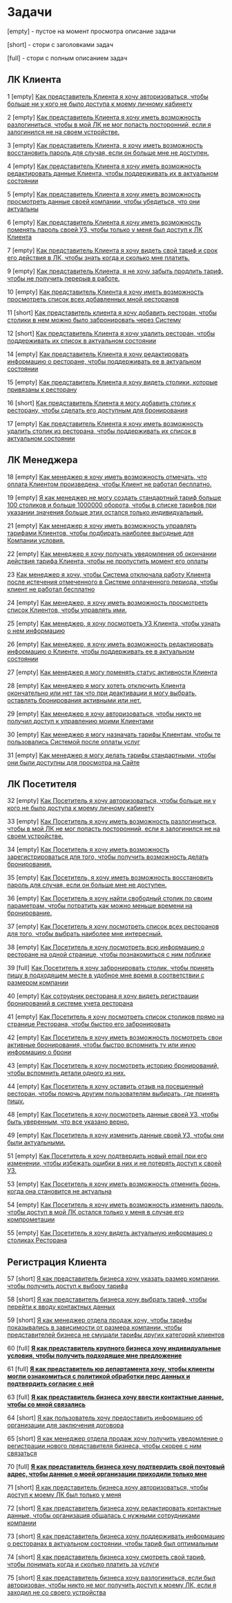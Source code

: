 # Задачи

[empty] - пустое на момент просмотра описание задачи

[short] - стори с заголовками задач

[full] - стори с полным описанием задач

## ЛК Клиента

1 [empty] [Как представитель Клиента я хочу авторизоваться, чтобы больше ни у кого не было доступа к моему личному кабинету](lk-client/1.md)

2 [empty] [Как представитель Клиента я хочу иметь возможность разлогиниться, чтобы в мой ЛК не мог попасть посторонний, если я залогинился не на своем устройстве.](lk-client/2.md)

3 [empty] [Как представитель Клиента, я хочу иметь возможность восстановить пароль для случая, если он больше мне не доступен.](lk-client/3.md)

4 [empty] [Как представитель Клиента я хочу иметь возможность редактировать данные Клиента, чтобы поддерживать их в актуальном состоянии](lk-client/4.md)

5 [empty] [Как представитель Клиента я хочу иметь возможность просмотреть данные своей компании, чтобы убедиться, что они актуальны](lk-client/5.md)

6 [empty] [Как представитель Клиента я хочу иметь возможность поменять пароль своей УЗ, чтобы только у меня был доступ к ЛК Клиента](lk-client/6.md)

7 [empty] [Как представитель Клиента я хочу видеть свой тариф и срок его действия в ЛК, чтобы знать когда и сколько мне платить.](lk-client/7.md)

9 [empty] [Как представитель Клиента, я не хочу забыть продлить тариф, чтобы не получить перерыв в работе.](lk-client/9.md)

10 [empty] [Как представитель Клиента я хочу иметь возможность просмотреть список всех добавленных мной ресторанов](lk-client/10.md)

11 [short] [Как представитель клиента я хочу добавить ресторан, чтобы столики в нем можно было забронировать через Систему](lk-client/11.md)

12 [short] [Как представитель Клиента я хочу удалить ресторан, чтобы поддерживать их список в актуальном состоянии](lk-client/12.md)

14 [empty] [Как представитель Клиента я хочу редактировать информацию о ресторане, чтобы поддерживать ее в актуальном состоянии](lk-client/14.md)

15 [empty] [Как представитель Клиента я хочу видеть столики, которые привязаны к ресторану](lk-client/15.md)

16 [short] [Как представитель Клиента я могу добавить столик к ресторану, чтобы сделать его доступным для бронирования](lk-client/16.md)

17 [empty] [Как представитель Клиента я хочу иметь возможность удалить столик из ресторана, чтобы поддерживать их список в актуальном состоянии](lk-client/17.md)

## ЛК Менеджера

18 [empty] [Как менеджер я хочу иметь возможность отмечать, что оплата Клиентом произведена, чтобы Клиент не работал бесплатно.](lk-manager/18.md)

19 [empty] [Я как менеджер не могу создать стандартный тариф больше 100 столиков и больше 1000000 оборота, чтобы в списке тарифов при указании значения больше этих остался только индивидуальный.](lk-manager/19.md)

21 [empty] [Как менеджер я хочу иметь возможность управлять тарифами Клиентов, чтобы подбирать наиболее выгодные для Компании условия.](lk-manager/20.md)

22 [empty] [Как менеджер я хочу получать уведомления об окончании действия тарифа Клиента, чтобы не пропустить момент его оплаты](lk-manager/22.md)

23 [Как менеджер я хочу, чтобы Система отключала работу Клиента после истечения отмеченного в Системе оплаченного периода, чтобы клиент не работал бесплатно](lk-manager/23.md)

24 [empty] [Как менеджер, я хочу иметь возможность просмотреть список Клиентов, чтобы управлять ими.](lk-manager/24.md)

25 [empty] [Как менеджер, я хочу посмотреть УЗ Клиента, чтобы узнать о нем информацию](lk-manager/25.md)

26 [empty] [Как менеджер, я хочу иметь возможность редактировать информацию о Клиенте, чтобы поддерживать ее в актуальном состоянии](lk-manager/26.md)

27 [empty] [Как менеджер я могу поменять статус активности Клиента](lk-manager/27.md)

28 [empty] [Как менеджер я могу хотеть отключить Клиента окончательно или нет так что при деактивации я могу выбрать, оставлять бронирования активными или нет.](lk-manager/28.md)

29 [empty] [Как менеджер я хочу авторизоваться, чтобы никто не получил доступ к управлению моими Клиентами](lk-manager/29.md)

30 [empty] [Как менеджер я могу назначать тарифы Клиентам, чтобы те пользовались Системой после оплаты услуг](lk-manager/30.md)

31 [empty] [Как менеджер я могу делать тарифы стандартными, чтобы они были доступны для просмотра на Сайте](lk-manager/31.md)

## ЛК Посетителя

32 [empty] [Как Посетитель я хочу авторизоваться, чтобы больше ни у кого не было доступа к моему личному кабинету](lk-visitor/32.md)

33 [empty] [Как Посетитель я хочу иметь возможность разлогиниться, чтобы в мой ЛК не мог попасть посторонний, если я залогинился не на своем устройстве.](lk-visitor/33.md)

34 [empty] [Как Посетитель я хочу иметь возможность зарегистрироваться для того, чтобы получить возможность делать бронирования.](lk-visitor/34.md)

35 [empty] [Как Посетитель, я хочу иметь возможность восстановить пароль для случая, если он больше мне не доступен.](lk-visitor/35.md)

36 [empty] [Как Посетитель я хочу найти свободный столик по своим параметрам, чтобы потратить как можно меньше времени на бронирование.](lk-visitor/36.md)

37 [empty] [Как Посетитель я хочу посмотреть список всех ресторанов для того, чтобы выбрать наиболее мне интересный.](lk-visitor/37.md)

38 [empty] [Как Посетитель я хочу посмотреть всю информацию о ресторане на одной странице, чтобы познакомиться с ним поближе](lk-visitor/38.md)

39 [full] [Как Посетитель я хочу забронировать столик, чтобы принять пищу в подходящем месте в удобное мне время в соответствии с размером компании](lk-visitor/39.md)

40 [empty] [Как сотрудник ресторана я хочу видеть регистрации бронирований в системе учета ресторана](lk-visitor/40.md)

41 [empty] [Как Посетитель я хочу посмотреть список столиков прямо на странице Ресторана, чтобы быстро его забронировать](lk-visitor/41.md)

42 [empty] [Как Посетитель я хочу иметь возможность посмотреть свои активные бронирования, чтобы быстро вспомнить ту или иную информацию о брони](lk-visitor/42.md)

43 [empty] [Как Посетитель я хочу посмотреть историю бронирований, чтобы вспомнить детали одного из них.](lk-visitor/43.md)

44 [empty] [Как Посетитель я хочу оставить отзыв на посещенный ресторан, чтобы помочь другим пользователям выбирать, где принять пищу.](lk-visitor/44.md)

48 [empty] [Как Посетитель я хочу посмотреть данные своей УЗ, чтобы быть уверенным, что все указано верно.](lk-visitor/48.md)

49 [empty] [Как Посетитель я хочу изменить данные своей УЗ, чтобы они были актуальными.](lk-visitor/49.md)

51 [empty] [Как Посетитель я хочу подтвердить новый email при его изменении, чтобы избежать ошибки в них и не потерять доступ к своей УЗ.](lk-visitor/51.md)

53 [empty] [Как Посетитель я хочу иметь возможность отменить бронь, когда она становится не актуальна](lk-visitor/53.md)

54 [empty] [Как Посетитель я хочу иметь возможность изменить пароль, чтобы доступ в мой ЛК остался только у меня в случае его компрометации](lk-visitor/54.md)

55 [empty] [Как Посетитель я хочу видеть актуальную информацию о столиках Ресторана](lk-visitor/55.md)

## Регистрация Клиента

57 [short] [Я как представитель бизнеса хочу указать размер компании, чтобы получить доступ к выбору тарифа](registration/57.md)

58 [short] [Я как представитель бизнеса хочу выбрать тариф, чтобы перейти к вводу контактных данных](registration/58.md)

59 [short] [Я как менеджер отдела продаж хочу, чтобы тарифы показывались в зависимости от размера компании, чтобы представителей бизнеса не смущали тарифы других категорий клиентов](registration/59.md)

60 [full] **[Я как представитель крупного бизнеса хочу индивидуальные условия, чтобы получить  подходящее мне предложение](registration/60.md)**

61 [full] **[Я как представитель юр департамента хочу, чтобы клиенты могли ознакомиться с политикой обработки перс данных и подтвердить согласие с ней](registration/61.md)**

63 [full] **[Я как представитель бизнеса хочу ввести контактные данные, чтобы со мной связались](registration/63.md)**

64 [short] [Я как пользователь хочу предоставить информацию об организации для заключения договора](registration/64.md)

65 [short] [Я как менеджер отдела продаж хочу получить уведомление о регистрации нового представителя бизнеса, чтобы скорее с ним связаться](registration/65.md)

<!-- 69 [Я как менеджер отдела продаж хочу проверить данные организации, чтобы составить договор с корректными данными](registration/69.md) -->

70 [full] **[Я как представитель бизнеса хочу подтвердить свой почтовый адрес, чтобы данные о моей организации приходили только мне](registration/70.md)**

71 [short] [Я как представитель бизнеса хочу авторизоваться, чтобы доступ к моему ЛК был только у меня](registration/71.md)

72 [short] [Я как представитель бизнеса хочу редактировать контактные данные, чтобы организация общалась с нужными сотрудниками компании](registration/72.md)

73 [short] [Я как представитель бизнеса хочу поддерживать информацию о ресторанах в актуальном состоянии, чтобы тариф был оптимальным](registration/73.md)

74 [short] [Я как представитель бизнеса хочу смотреть свой тариф, чтобы понимать когда и сколько платить за услуги](registration/74.md)

75 [short] [Я как представитель бизнеса хочу разлогиниться, если был авторизован, чтобы никто не мог получить доступ к моему ЛК, если я заходил не со своего устройства](registration/75.md)
